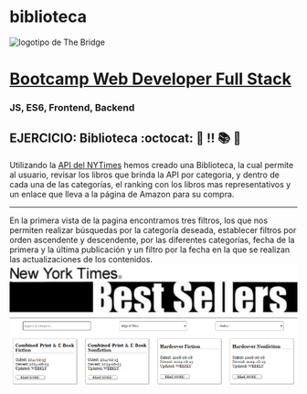 # biblioteca
![logotipo de The Bridge](https://user-images.githubusercontent.com/27650532/77754601-e8365180-702b-11ea-8bed-5bc14a43f869.png "logotipo de The Bridge")

# [Bootcamp Web Developer Full Stack](https://www.thebridge.tech/bootcamps/bootcamp-fullstack-developer/)

### JS, ES6, Frontend, Backend

## EJERCICIO: Biblioteca :octocat: :scroll: :bangbang: :books: :book:

Utilizando la [API del NYTimes](https://developer.nytimes.com/apis) hemos creado una Biblioteca, la cual permite al usuario, revisar los libros que brinda la API por categoria, y dentro de cada una de las categorías, el ranking con los libros mas representativos y un enlace que lleva a la página de Amazon para su compra.

---

En la primera vista de la pagina encontramos tres filtros, los que nos permiten realizar búsquedas por la categoría deseada, establecer filtros por orden ascendente y descendente, por las diferentes categorías, fecha de la primera y la última publicación y un filtro por la fecha en la que se realizan las actualizaciones de los contenidos.
![Vista Pagina Principal](https://github.com/steph-d989/biblioteca/blob/main/assets/Vista%20pagina%20principal.png)

